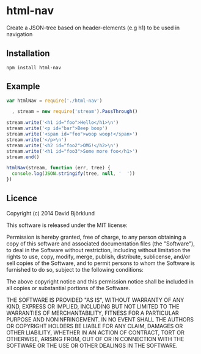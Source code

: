 # html-nav

Create a JSON-tree based on header-elements (e.g h1) to be used in navigation

## Installation

```
npm install html-nav
```

## Example

```javascript
var htmlNav = require('./html-nav')

  , stream = new require('stream').PassThrough()

stream.write('<h1 id="foo">Hello</h1>\n')
stream.write('<p id="bar">Beep boop')
stream.write('<span id="foo">woop woop!</span>')
stream.write('</p>\n')
stream.write('<h2 id="foo2">OMG!</h2>\n')
stream.write('<h1 id="foo3">Some more foo</h1>')
stream.end()

htmlNav(stream, function (err, tree) {
  console.log(JSON.stringify(tree, null, '  '))
})
```

## Licence

Copyright (c) 2014 David Björklund

This software is released under the MIT license:

Permission is hereby granted, free of charge, to any person obtaining a copy
of this software and associated documentation files (the "Software"), to deal
in the Software without restriction, including without limitation the rights
to use, copy, modify, merge, publish, distribute, sublicense, and/or sell
copies of the Software, and to permit persons to whom the Software is
furnished to do so, subject to the following conditions:

The above copyright notice and this permission notice shall be included in
all copies or substantial portions of the Software.

THE SOFTWARE IS PROVIDED "AS IS", WITHOUT WARRANTY OF ANY KIND, EXPRESS OR
IMPLIED, INCLUDING BUT NOT LIMITED TO THE WARRANTIES OF MERCHANTABILITY,
FITNESS FOR A PARTICULAR PURPOSE AND NONINFRINGEMENT. IN NO EVENT SHALL THE
AUTHORS OR COPYRIGHT HOLDERS BE LIABLE FOR ANY CLAIM, DAMAGES OR OTHER
LIABILITY, WHETHER IN AN ACTION OF CONTRACT, TORT OR OTHERWISE, ARISING FROM,
OUT OF OR IN CONNECTION WITH THE SOFTWARE OR THE USE OR OTHER DEALINGS IN
THE SOFTWARE.

